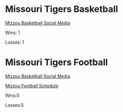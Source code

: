 # Missouri Tigers Basketball

[Mizzou Basketball Social Media](MizzouBasketballSocialMedia.md)

Wins: 1

Losses: 1
# Missouri Tigers Football

[Mizzou Basketball Social Media](MizzouFootballSocialMedia.md)

[Mizzou Football Schedule](https://www.espn.com/college-football/team/schedule/_/id/142)

Wins:5

Losses:5
